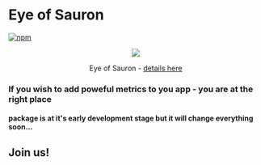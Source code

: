 # Eye of Sauron

[![npm][npm]][npm-url]

[npm]: https://img.shields.io/npm/v/eye-of-sauron.svg
[npm-url]: https://www.npmjs.com/package/eye-of-sauron

<p align="center">
  <img src="https://vignette.wikia.nocookie.net/lotr/images/5/5c/Saurontheye.jpg/revision/latest?cb=20070311020921">
</p>
<p align="center">Eye of Sauron - <a href="https://lotr.fandom.com/wiki/Eye_of_Sauron">details here</a></p>

### If you wish to add poweful metrics to you app - you are at the right place

#### package is at it's early development stage but it will change everything soon...

## Join us!